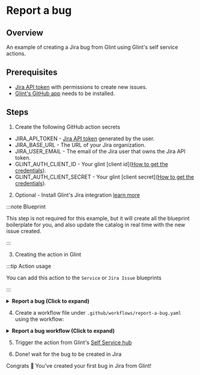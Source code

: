 # Report a bug

## Overview

An example of creating a Jira bug from Glint using Glint's self service actions.

## Prerequisites

- [Jira API token](https://support.atlassian.com/atlassian-account/docs/manage-api-tokens-for-your-atlassian-account/) with permissions to create new issues.
- [Glint's GitHub app](https://github.com/apps/useglint-io) needs to be installed.

## Steps

1. Create the following GitHub action secrets

- JIRA_API_TOKEN - [Jira API token](https://support.atlassian.com/atlassian-account/docs/manage-api-tokens-for-your-atlassian-account) generated by the user.
- JIRA_BASE_URL - The URL of your Jira organization.
- JIRA_USER_EMAIL - The email of the Jira user that owns the Jira API token.
- GLINT_AUTH_CLIENT_ID - Your glint [client id]([How to get the credentials](https://docs.useglint.io/build-your-software-catalog/sync-data-to-catalog/api/#find-your-glint-credentials)).
- GLINT_AUTH_CLIENT_SECRET - Your glint [client secret]([How to get the credentials](https://docs.useglint.io/build-your-software-catalog/sync-data-to-catalog/api/#find-your-glint-credentials)).

2. Optional - Install Glint's Jira integration [learn more](https://docs.useglint.io/build-your-software-catalog/sync-data-to-catalog/project-management/jira#installation)

:::note Blueprint

This step is not required for this example, but it will create all the blueprint boilerplate for you, and also update the catalog in real time with the new issue created.

:::

3. Creating the action in Glint

:::tip Action usage

You can add this action to the `Service` or `Jira Issue` blueprints

:::

<details>
<summary><b>Report a bug (Click to expand)</b></summary>

```json showLineNumbers
{
  "identifier": "report_a_bug",
  "title": "Report a bug",
  "icon": "Jira",
  "userInputs": {
    "properties": {
      "description": {
        "icon": "DefaultProperty",
        "title": "Description",
        "type": "string"
      },
      "short_title": {
        "icon": "DefaultProperty",
        "title": "Short title",
        "type": "string"
      }
    },
    "required": ["short_title", "description"],
    "order": ["short_title", "description"]
  },
  "invocationMethod": {
    "type": "GITHUB",
    "omitPayload": false,
    "omitUserInputs": false,
    "reportWorkflowStatus": true,
    "repo": "<Enter GitHub repository>",
    "org": "<Enter GitHub organization>",
    "workflow": "jira.yml"
  },
  "trigger": "CREATE",
  "description": "Report a bug in Glint to our product team.",
  "requiredApproval": false
}
```

</details>

4. Create a workflow file under `.github/workflows/report-a-bug.yaml` using the workflow:

<details>
<summary><b>Report a bug workflow (Click to expand)</b></summary>

```yaml showLineNumbers
## This Workflow creates a basic jira bug and updates in Glint
## Remove comments and edit for more fields as part of the jira bug

name: Report a bug in jira

on:
  workflow_dispatch:
    inputs:
      description:
        required: true
        type: string
      short_title:
        required: true
        type: string
      port_payload:
        required: true
        type: string

jobs:
  create_jira_issue:
    runs-on: ubuntu-latest
    steps:
      - name: Login
        uses: atlassian/gajira-login@v3
        env:
          JIRA_BASE_URL: ${{ secrets.JIRA_BASE_URL }}
          JIRA_USER_EMAIL: ${{ secrets.JIRA_USER_EMAIL }}
          JIRA_API_TOKEN: ${{ secrets.JIRA_API_TOKEN }}

      - name: Inform starting of jira issue creation
        uses: kozmoai/glint-github-action@v1
        with:
          clientId: ${{ secrets.GLINT_AUTH_CLIENT_ID }}
          clientSecret: ${{ secrets.GLINT_AUTH_CLIENT_SECRET }}
          operation: PATCH_RUN
          runId: ${{ fromJson(inputs.port_payload).context.runId }}
          logMessage: |
            Creating a new Jira issue.. ⛴️

      - name: Create Jira issue
        id: create
        uses: atlassian/gajira-create@v3
        with:
          project: ENTER_JIRA_PROJECT_NAME
          issuetype: Bug
          summary: Bug | ${{github.event.inputs.short_title}}
          description: |
            ${{github.event.inputs.description}}

      - name: Inform creation of Jira issue
        uses: kozmoai/glint-github-action@v1
        with:
          clientId: ${{ secrets.GLINT_AUTH_CLIENT_ID }}
          clientSecret: ${{ secrets.GLINT_AUTH_CLIENT_SECRET }}
          operation: PATCH_RUN
          link: https://useglint.atlassian.net/browse/${{ steps.create.outputs.issue }}
          runId: ${{ fromJson(inputs.port_payload).context.runId }}
          logMessage: |
            Jira issue created! ✅
            The issue id is: ${{ steps.create.outputs.issue }}
```

</details>

5. Trigger the action from Glint's [Self Service hub](https://app.useglint.io/self-serve)

6. Done! wait for the bug to be created in Jira

Congrats 🎉 You've created your first bug in Jira from Glint!
